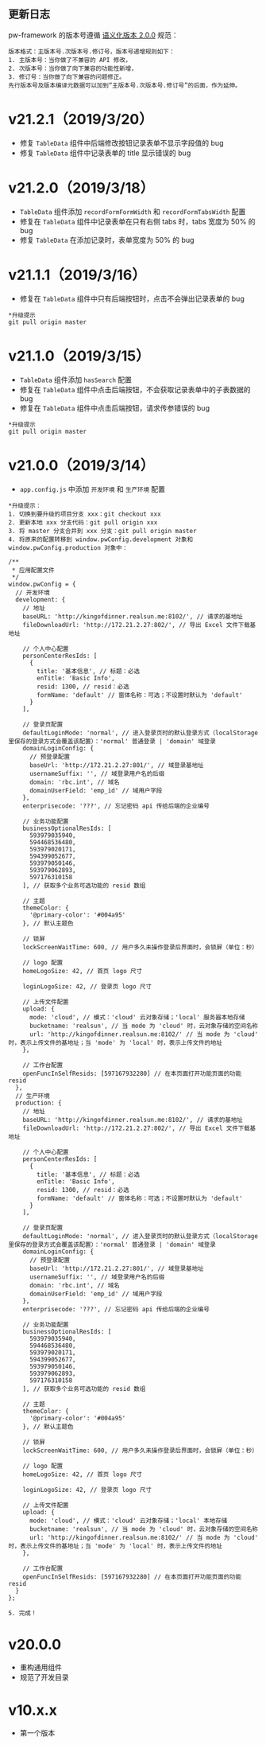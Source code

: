 ## 更新日志

pw-framework 的版本号遵循 [语义化版本 2.0.0](https://semver.org/lang/zh-CN/) 规范：

```
版本格式：主版本号.次版本号.修订号，版本号递增规则如下：
1. 主版本号：当你做了不兼容的 API 修改，
2. 次版本号：当你做了向下兼容的功能性新增，
3. 修订号：当你做了向下兼容的问题修正。
先行版本号及版本编译元数据可以加到“主版本号.次版本号.修订号”的后面，作为延伸。
```

# v21.2.1（2019/3/20）

- 修复 `TableData` 组件中后端修改按钮记录表单不显示字段值的 bug
- 修复 `TableData` 组件中记录表单的 title 显示错误的 bug

# v21.2.0（2019/3/18）

- `TableData` 组件添加 `recordFormFormWidth` 和 `recordFormTabsWidth` 配置
- 修复在 `TableData` 组件中记录表单在只有右侧 tabs 时，tabs 宽度为 50% 的 bug
- 修复 `TableData` 在添加记录时，表单宽度为 50% 的 bug

# v21.1.1（2019/3/16）

- 修复在 `TableData` 组件中只有后端按钮时，点击不会弹出记录表单的 bug

```
*升级提示
git pull origin master
```

# v21.1.0（2019/3/15）

- `TableData` 组件添加 `hasSearch` 配置
- 修复在 `TableData` 组件中点击后端按钮，不会获取记录表单中的子表数据的 bug
- 修复在 `TableData` 组件中点击后端按钮，请求传参错误的 bug

```
*升级提示
git pull origin master
```

# v21.0.0（2019/3/14）

- `app.config.js` 中添加 `开发环境` 和 `生产环境` 配置

```
*升级提示：
1. 切换到要升级的项目分支 xxx：git checkout xxx
2. 更新本地 xxx 分支代码：git pull origin xxx
3. 将 master 分支合并到 xxx 分支：git pull origin master
4. 将原来的配置转移到 window.pwConfig.development 对象和 window.pwConfig.production 对象中：

/**
 * 应用配置文件
 */
window.pwConfig = {
  // 开发环境
  development: {
    // 地址
    baseURL: 'http://kingofdinner.realsun.me:8102/', // 请求的基地址
    fileDownloadUrl: 'http://172.21.2.27:802/', // 导出 Excel 文件下载基地址

    // 个人中心配置
    personCenterResIds: [
      {
        title: '基本信息', // 标题：必选
        enTitle: 'Basic Info',
        resid: 1300, // resid：必选
        formName: 'default' // 窗体名称：可选；不设置时默认为 'default'
      }
    ],

    // 登录页配置
    defaultLoginMode: 'normal', // 进入登录页时的默认登录方式（localStorage 里保存的登录方式会覆盖该配置）：'normal' 普通登录 | 'domain' 域登录
    domainLoginConfig: {
      // 预登录配置
      baseUrl: 'http://172.21.2.27:801/', // 域登录基地址
      usernameSuffix: '', // 域登录用户名的后缀
      domain: 'rbc.int', // 域名
      domainUserField: 'emp_id' // 域用户字段
    },
    enterprisecode: '???', // 忘记密码 api 传给后端的企业编号

    // 业务功能配置
    businessOptionalResIds: [
      593979035940,
      594468536480,
      593979020171,
      594399052677,
      593979050146,
      593979062893,
      597176310158
    ], // 获取多个业务可选功能的 resid 数组

    // 主题
    themeColor: {
      '@primary-color': '#004a95'
    }, // 默认主题色

    // 锁屏
    lockScreenWaitTime: 600, // 用户多久未操作登录后界面时，会锁屏（单位：秒）

    // logo 配置
    homeLogoSize: 42, // 首页 logo 尺寸

    loginLogoSize: 42, // 登录页 logo 尺寸

    // 上传文件配置
    upload: {
      mode: 'cloud', // 模式：'cloud' 云对象存储；'local' 服务器本地存储
      bucketname: 'realsun', // 当 mode 为 'cloud' 时，云对象存储的空间名称
      url: 'http://kingofdinner.realsun.me:8102/' // 当 mode 为 'cloud' 时，表示上传文件的基地址；当 'mode' 为 'local' 时，表示上传文件的地址
    },

    // 工作台配置
    openFuncInSelfResids: [597167932280] // 在本页面打开功能页面的功能 resid
  },
  // 生产环境
  production: {
    // 地址
    baseURL: 'http://kingofdinner.realsun.me:8102/', // 请求的基地址
    fileDownloadUrl: 'http://172.21.2.27:802/', // 导出 Excel 文件下载基地址

    // 个人中心配置
    personCenterResIds: [
      {
        title: '基本信息', // 标题：必选
        enTitle: 'Basic Info',
        resid: 1300, // resid：必选
        formName: 'default' // 窗体名称：可选；不设置时默认为 'default'
      }
    ],

    // 登录页配置
    defaultLoginMode: 'normal', // 进入登录页时的默认登录方式（localStorage 里保存的登录方式会覆盖该配置）：'normal' 普通登录 | 'domain' 域登录
    domainLoginConfig: {
      // 预登录配置
      baseUrl: 'http://172.21.2.27:801/', // 域登录基地址
      usernameSuffix: '', // 域登录用户名的后缀
      domain: 'rbc.int', // 域名
      domainUserField: 'emp_id' // 域用户字段
    },
    enterprisecode: '???', // 忘记密码 api 传给后端的企业编号

    // 业务功能配置
    businessOptionalResIds: [
      593979035940,
      594468536480,
      593979020171,
      594399052677,
      593979050146,
      593979062893,
      597176310158
    ], // 获取多个业务可选功能的 resid 数组

    // 主题
    themeColor: {
      '@primary-color': '#004a95'
    }, // 默认主题色

    // 锁屏
    lockScreenWaitTime: 600, // 用户多久未操作登录后界面时，会锁屏（单位：秒）

    // logo 配置
    homeLogoSize: 42, // 首页 logo 尺寸

    loginLogoSize: 42, // 登录页 logo 尺寸

    // 上传文件配置
    upload: {
      mode: 'cloud', // 模式：'cloud' 云对象存储；'local' 本地存储
      bucketname: 'realsun', // 当 mode 为 'cloud' 时，云对象存储的空间名称
      url: 'http://kingofdinner.realsun.me:8102/' // 当 mode 为 'cloud' 时，表示上传文件的基地址；当 'mode' 为 'local' 时，表示上传文件的地址
    },

    // 工作台配置
    openFuncInSelfResids: [597167932280] // 在本页面打开功能页面的功能 resid
  }
};

5. 完成！
```

# v20.0.0

- 重构通用组件
- 规范了开发目录

# v10.x.x

- 第一个版本
